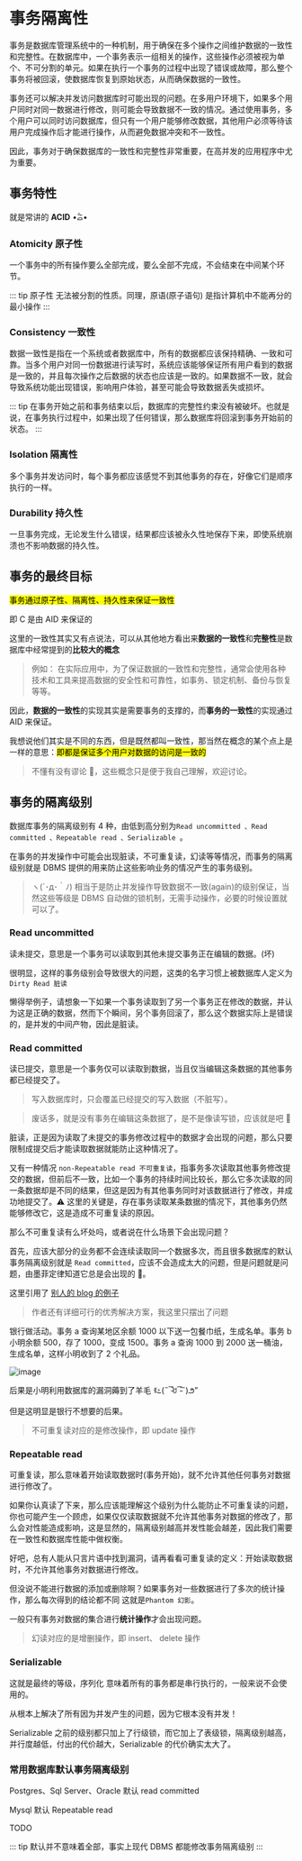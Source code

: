 # 事务隔离性

事务是数据库管理系统中的一种机制，用于确保在多个操作之间维护数据的一致性和完整性。在数据库中，一个事务表示一组相关的操作，这些操作必须被视为单个、不可分割的单元。如果在执行一个事务的过程中出现了错误或故障，那么整个事务将被回滚，使数据库恢复到原始状态，从而确保数据的一致性。

事务还可以解决并发访问数据库时可能出现的问题。在多用户环境下，如果多个用户同时对同一数据进行修改，则可能会导致数据不一致的情况。通过使用事务，多个用户可以同时访问数据库，但只有一个用户能够修改数据，其他用户必须等待该用户完成操作后才能进行操作，从而避免数据冲突和不一致性。

因此，事务对于确保数据库的一致性和完整性非常重要，在高并发的应用程序中尤为重要。

## 事务特性

就是常讲的 **ACID** •᷄ࡇ•᷅

### Atomicity 原子性

一个事务中的所有操作要么全部完成，要么全部不完成，不会结束在中间某个环节。

::: tip
原子性 无法被分割的性质。同理，原语(原子语句) 是指计算机中不能再分的最小操作
:::

### Consistency 一致性

数据一致性是指在一个系统或者数据库中，所有的数据都应该保持精确、一致和可靠。当多个用户对同一份数据进行读写时，系统应该能够保证所有用户看到的数据是一致的，并且每次操作之后数据的状态也应该是一致的。如果数据不一致，就会导致系统功能出现错误，影响用户体验，甚至可能会导致数据丢失或损坏。

::: tip
在事务开始之前和事务结束以后，数据库的完整性约束没有被破坏。也就是说，在事务执行过程中，如果出现了任何错误，那么数据库将回滚到事务开始前的状态。
:::

### Isolation 隔离性

多个事务并发访问时，每个事务都应该感觉不到其他事务的存在，好像它们是顺序执行的一样。

### Durability 持久性

一旦事务完成，无论发生什么错误，结果都应该被永久性地保存下来，即使系统崩溃也不影响数据的持久性。

## 事务的最终目标

<mark>事务通过原子性、隔离性、持久性来保证一致性</mark>

即 C 是由 AID 来保证的

这里的一致性其实又有点说法，可以从其他地方看出来**数据的一致性**和**完整性**是数据库中经常提到的**比较大的概念**

> 例如： 在实际应用中，为了保证数据的一致性和完整性，通常会使用各种技术和工具来提高数据的安全性和可靠性，如事务、锁定机制、备份与恢复等等。

因此，**数据的一致性**的实现其实是需要事务的支撑的，而**事务的一致性**的实现通过 AID 来保证。

我想说他们其实是不同的东西，但是既然都叫一致性，那当然在概念的某个点上是一样的意思：<mark>即都是保证多个用户对数据的访问是一致的</mark>

> 不懂有没有谬论 💩，这些概念只是便于我自己理解，欢迎讨论。

## 事务的隔离级别

数据库事务的隔离级别有 4 种，由低到高分别为`Read uncommitted 、Read committed 、Repeatable read 、Serializable `。

在事务的并发操作中可能会出现脏读，不可重复读，幻读等等情况，而事务的隔离级别就是 DBMS 提供的用来防止这些影响业务的情况产生的事务级别。

> ヽ(´･д･｀ﾉ) 相当于是防止并发操作导致数据不一致(again)的级别保证，当然这些等级是 DBMS
> 自动做的锁机制，无需手动操作，必要的时候设置就可以了。

### Read uncommitted

读未提交，意思是一个事务可以读取到其他未提交事务正在编辑的数据。(坏)

很明显，这样的事务级别会导致很大的问题，这类的名字习惯上被数据库人定义为 `Dirty Read 脏读`

懒得举例子，请想象一下如果一个事务读取到了另一个事务正在修改的数据，并认为这是正确的数据，然而下个瞬间，另个事务回滚了，那么这个数据实际上是错误的，是并发的中间产物，因此是脏读。

### Read committed

读已提交，意思是一个事务仅可以读取到数据，当且仅当编辑这条数据的其他事务都已经提交了。

> 写入数据库时，只会覆盖已经提交的写入数据（不脏写）。

> 废话多，就是没有事务在编辑这条数据了，是不是像读写锁，应该就是吧 💩

脏读，正是因为读取了未提交的事务修改过程中的数据才会出现的问题，那么只要限制成提交后才能读取数据就能防止这种情况了。

又有一种情况
`non-Repeatable read 不可重复读`，指事务多次读取其他事务修改提交的数据，但前后不一致，比如一个事务的持续时间比较长，那么它多次读取的同一条数据却是不同的结果，但这是因为有其他事务同时对该数据进行了修改，并成功地提交了。⚠️ 这里的关键是，存在事务读取某条数据的情况下，其他事务仍然能够修改它，这是造成不可重复读的原因。

那么不可重复读有么坏处吗，或者说在什么场景下会出现问题？

首先，应该大部分的业务都不会连续读取同一个数据多次，而且很多数据库的默认事务隔离级别就是 `Read
committed`，应该不会造成太大的问题，但是问题就是问题，由墨菲定律知道它总是会出现的 💩。

这里引用了 [ 别人的 blog 的例子 ](https://blog.csdn.net/qq_24054301/article/details/123086098)

> 作者还有详细可行的优秀解决方案，我这里只摆出了问题

银行做活动。事务 a 查询某地区余额 1000 以下送一包餐巾纸，生成名单。事务 b 小明余额 500，存了 1000，变成 1500。事务 a 查询 1000 到 2000 送一桶油，生成名单，这样小明收到了 2 个礼品。

![image](https://github.com/msqtt/Sources/assets/94043894/70f4138e-77c2-4270-8efa-de9fcdc06383)

后果是小明利用数据库的漏洞薅到了羊毛 ꉂ೭(˵¯̴͒ꇴ¯̴͒˵)౨”

但是这明显是银行不想要的后果。

> 不可重复读对应的是修改操作，即 update 操作

### Repeatable read

可重复读，那么意味着开始读取数据时(事务开始)，就不允许其他任何事务对数据进行修改了。

如果你认真读了下来，那么应该能理解这个级别为什么能防止不可重复读的问题，你也可能产生一个顾虑，如果仅仅读取数据就不允许其他事务对数据的修改了，那么会对性能造成影响，这是显然的，隔离级别越高并发性能会越差，因此我们需要在一致性和数据库性能中做权衡。

好吧，总有人能从只言片语中找到漏洞，请再看看可重复读的定义：开始读取数据时，不允许其他事务对数据进行修改。

但没说不能进行数据的添加或删除啊？如果事务对一些数据进行了多次的统计操作，那么每次得到的结论都不同
这就是`Phantom 幻影`。

一般只有事务对数据的集合进行**统计操作**才会出现问题。

> 幻读对应的是增删操作，即 insert、 delete 操作

### Serializable

这就是最终的等级，序列化 意味着所有的事务都是串行执行的，一般来说不会使用的。

从根本上解决了所有因为并发产生的问题，因为它根本没有并发！

Serializable 之前的级别都只加上了行级锁，而它加上了表级锁，隔离级别越高，并行度越低，付出的代价越大，Serializable 的代价确实太大了。

### 常用数据库默认事务隔离级别

Postgres、Sql Server、Oracle 默认 read committed

Mysql 默认 Repeatable read

TODO

::: tip
默认并不意味着全部，事实上现代 DBMS 都能修改事务隔离级别
:::
